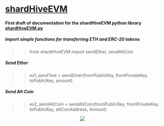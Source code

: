 
# <a href="https://github.com/shardhive/shardhiveEVM/">shardHiveEVM</a>

#### First draft of documentation for the shardHiveEVM python library [shardHiveEVM.py](shardHiveEVM.py)




##### import simple functions for transferring ETH and ERC-20 tokens 
>> from shardHiveEVM import sendEther, sendAltCoin

##### Send Ether
>> ex1_sendTest = sendEther(fromPublicKey, fromPrivateKey, toPublicKey, amount)




##### Send Alt Coin
>> ex2_sendAltCoin = sendAltCoin(fromPublicKey, fromPrivateKey, toPublicKey, altCoinAddress, Amount)





<p align="center">
  <img src="https://shardhive.com/wp-content/uploads/2022/07/logo2-e1658041606895.png"/>
</p>

